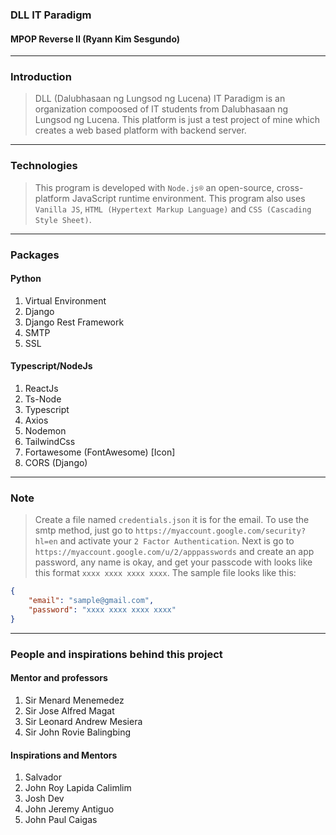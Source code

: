 ### DLL IT Paradigm
#### MPOP Reverse II (Ryann Kim Sesgundo)

---
### Introduction
> DLL (Dalubhasaan ng Lungsod ng Lucena) IT Paradigm is an organization compoosed of IT students from Dalubhasaan ng Lungsod ng Lucena. This platform is just a test project of mine which creates a web based platform with backend server.

---
### Technologies
> This program is developed with `Node.js®` an open-source, cross-platform JavaScript runtime environment. This program also uses `Vanilla JS`, `HTML (Hypertext Markup Language)` and `CSS (Cascading Style Sheet)`.

---
### Packages
#### Python
1. Virtual Environment
2. Django
3. Django Rest Framework
4. SMTP
5. SSL

#### Typescript/NodeJs
1. ReactJs
2. Ts-Node
3. Typescript
4. Axios
5. Nodemon
6. TailwindCss
7. Fortawesome (FontAwesome) [Icon]
8. CORS (Django)

---
### Note
> Create a file named `credentials.json` it is for the email. To use the smtp method, just go to `https://myaccount.google.com/security?hl=en` and activate your `2 Factor Authentication`. Next is go to `https://myaccount.google.com/u/2/apppasswords` and create an app password, any name is okay, and get your passcode with looks like this format `xxxx xxxx xxxx xxxx`. The sample file looks like this:
``` JSON
{
	"email": "sample@gmail.com",
	"password": "xxxx xxxx xxxx xxxx"
}
```

---
### People and inspirations behind this project

#### Mentor and professors
1. Sir Menard Menemedez
2. Sir Jose Alfred Magat
3. Sir Leonard Andrew Mesiera
4. Sir John Rovie Balingbing

#### Inspirations and Mentors
1. Salvador
2. John Roy Lapida Calimlim
3. Josh Dev
4. John Jeremy Antiguo
5. John Paul Caigas

